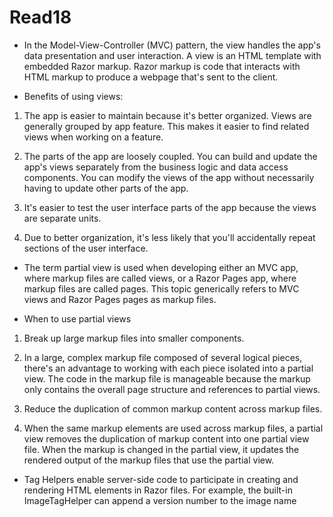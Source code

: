 # Read18


- In the Model-View-Controller (MVC) pattern, the view handles the app's data presentation and user interaction. A view is an HTML template with embedded Razor markup. Razor markup is code that interacts with HTML markup to produce a webpage that's sent to the client.

- Benefits of using views:

1. The app is easier to maintain because it's better organized. Views are generally grouped by app feature. This makes it easier to find related views when working on a feature.

2. The parts of the app are loosely coupled. You can build and update the app's views separately from the business logic and data access components. You can modify the views of the app without necessarily having to update other parts of the app.

3. It's easier to test the user interface parts of the app because the views are separate units.

4. Due to better organization, it's less likely that you'll accidentally repeat sections of the user interface.


- The term partial view is used when developing either an MVC app, where markup files are called views, or a Razor Pages app, where markup files are called pages. This topic generically refers to MVC views and Razor Pages pages as markup files.


- When to use partial views

1. Break up large markup files into smaller components.

2. In a large, complex markup file composed of several logical pieces, there's an advantage to working with each piece isolated into a partial view. The code in the markup file is manageable because the markup only contains the overall page structure and references to partial views.

3. Reduce the duplication of common markup content across markup files.

4. When the same markup elements are used across markup files, a partial view removes the duplication of markup content into one partial view file. When the markup is changed in the partial view, it updates the rendered output of the markup files that use the partial view.


- Tag Helpers enable server-side code to participate in creating and rendering HTML elements in Razor files. For example, the built-in ImageTagHelper can append a version number to the image name
